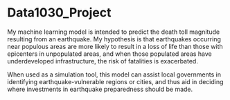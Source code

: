# Data1030_Project

My machine learning model is intended to predict the death toll magnitude resulting from an earthquake. My hypothesis is that earthquakes occurring near populous areas are more likely to result in a loss of life than those with epicenters in unpopulated areas, and when those populated areas have underdeveloped infrastructure, the risk of fatalities is exacerbated. 

When used as a simulation tool, this model can assist local governments in identifying earthquake-vulnerable regions or cities, and thus aid in deciding where investments in earthquake preparedness should be made. 

